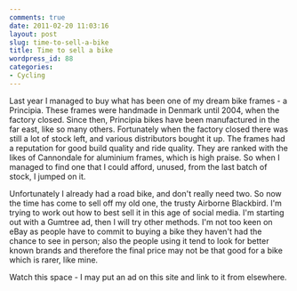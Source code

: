 ```yaml
---
comments: true
date: 2011-02-20 11:03:16
layout: post
slug: time-to-sell-a-bike
title: Time to sell a bike
wordpress_id: 88
categories:
- Cycling
---
```


Last year I managed to buy what has been one of my dream bike frames - a Principia. These frames were handmade in Denmark until 2004, when the factory closed. Since then, Principia bikes have been manufactured in the far east, like so many others. Fortunately when the factory closed there was still a lot of stock left, and various distributors bought it up. The frames had a reputation for good build quality and ride quality. They are ranked with the likes of Cannondale for aluminium frames, which is high praise. So when I managed to find one that I could afford, unused, from the last batch of stock, I jumped on it.

Unfortunately I already had a road bike, and don't really need two. So now the time has come to sell off my old one, the trusty Airborne Blackbird. I'm trying to work out how to best sell it in this age of social media. I'm starting out with a Gumtree ad, then I will try other methods. I'm not too keen on eBay as people have to commit to buying a bike they haven't had the chance to see in person; also the people using it tend to look for better known brands and therefore the final price may not be that good for a bike which is rarer, like mine.

Watch this space - I may put an ad on this site and link to it from elsewhere.
